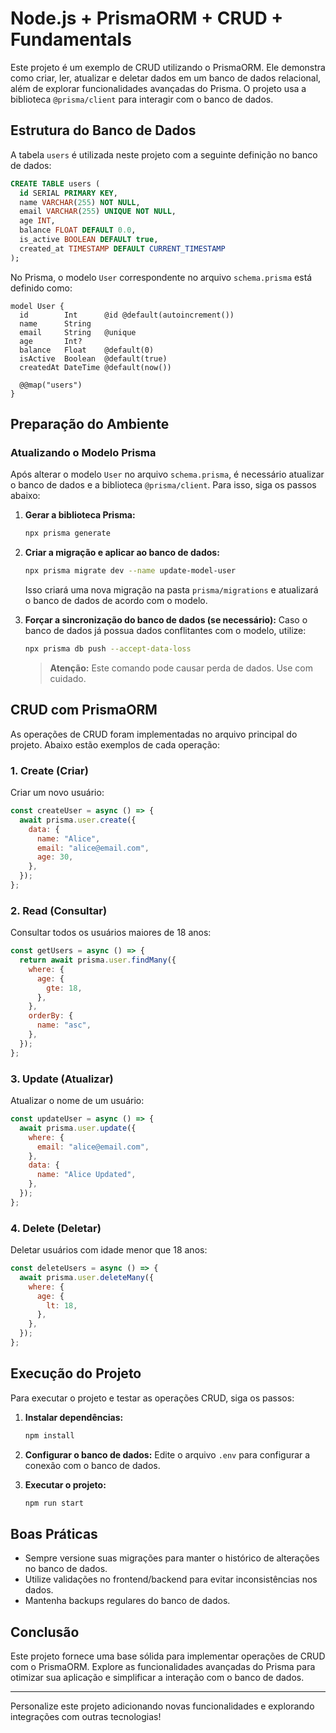 # Node.js + PrismaORM + CRUD + Fundamentals

Este projeto é um exemplo de CRUD utilizando o PrismaORM. Ele demonstra como criar, ler, atualizar e deletar dados em um banco de dados relacional, além de explorar funcionalidades avançadas do Prisma. O projeto usa a biblioteca `@prisma/client` para interagir com o banco de dados.

## Estrutura do Banco de Dados

A tabela `users` é utilizada neste projeto com a seguinte definição no banco de dados:

```sql
CREATE TABLE users (
  id SERIAL PRIMARY KEY,
  name VARCHAR(255) NOT NULL,
  email VARCHAR(255) UNIQUE NOT NULL,
  age INT,
  balance FLOAT DEFAULT 0.0,
  is_active BOOLEAN DEFAULT true,
  created_at TIMESTAMP DEFAULT CURRENT_TIMESTAMP
);
```

No Prisma, o modelo `User` correspondente no arquivo `schema.prisma` está definido como:

```prisma
model User {
  id        Int      @id @default(autoincrement())
  name      String
  email     String   @unique
  age       Int?
  balance   Float    @default(0)
  isActive  Boolean  @default(true)
  createdAt DateTime @default(now())

  @@map("users")
}
```

## Preparação do Ambiente

### Atualizando o Modelo Prisma

Após alterar o modelo `User` no arquivo `schema.prisma`, é necessário atualizar o banco de dados e a biblioteca `@prisma/client`. Para isso, siga os passos abaixo:

1. **Gerar a biblioteca Prisma:**

   ```bash
   npx prisma generate
   ```

2. **Criar a migração e aplicar ao banco de dados:**

   ```bash
   npx prisma migrate dev --name update-model-user
   ```

   Isso criará uma nova migração na pasta `prisma/migrations` e atualizará o banco de dados de acordo com o modelo.

3. **Forçar a sincronização do banco de dados (se necessário):**
   Caso o banco de dados já possua dados conflitantes com o modelo, utilize:

   ```bash
   npx prisma db push --accept-data-loss
   ```

   > **Atenção:** Este comando pode causar perda de dados. Use com cuidado.

## CRUD com PrismaORM

As operações de CRUD foram implementadas no arquivo principal do projeto. Abaixo estão exemplos de cada operação:

### 1. **Create (Criar)**

Criar um novo usuário:

```javascript
const createUser = async () => {
  await prisma.user.create({
    data: {
      name: "Alice",
      email: "alice@email.com",
      age: 30,
    },
  });
};
```

### 2. **Read (Consultar)**

Consultar todos os usuários maiores de 18 anos:

```javascript
const getUsers = async () => {
  return await prisma.user.findMany({
    where: {
      age: {
        gte: 18,
      },
    },
    orderBy: {
      name: "asc",
    },
  });
};
```

### 3. **Update (Atualizar)**

Atualizar o nome de um usuário:

```javascript
const updateUser = async () => {
  await prisma.user.update({
    where: {
      email: "alice@email.com",
    },
    data: {
      name: "Alice Updated",
    },
  });
};
```

### 4. **Delete (Deletar)**

Deletar usuários com idade menor que 18 anos:

```javascript
const deleteUsers = async () => {
  await prisma.user.deleteMany({
    where: {
      age: {
        lt: 18,
      },
    },
  });
};
```

## Execução do Projeto

Para executar o projeto e testar as operações CRUD, siga os passos:

1. **Instalar dependências:**

   ```bash
   npm install
   ```

2. **Configurar o banco de dados:**
   Edite o arquivo `.env` para configurar a conexão com o banco de dados.

3. **Executar o projeto:**

   ```bash
   npm run start
   ```

## Boas Práticas

- Sempre versione suas migrações para manter o histórico de alterações no banco de dados.
- Utilize validações no frontend/backend para evitar inconsistências nos dados.
- Mantenha backups regulares do banco de dados.

## Conclusão

Este projeto fornece uma base sólida para implementar operações de CRUD com o PrismaORM. Explore as funcionalidades avançadas do Prisma para otimizar sua aplicação e simplificar a interação com o banco de dados.

---

Personalize este projeto adicionando novas funcionalidades e explorando integrações com outras tecnologias!
